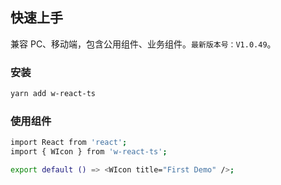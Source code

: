 ## 快速上手

兼容 PC、移动端，包含公用组件、业务组件。`最新版本号：V1.0.49`。

### 安装

```bash
yarn add w-react-ts
```

### 使用组件

```bash
import React from 'react';
import { WIcon } from 'w-react-ts';

export default () => <WIcon title="First Demo" />;
```
